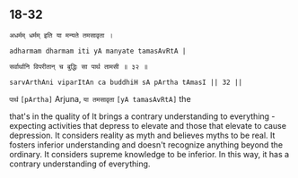 ## 18-32


```shloka-sa
अधर्मम् धर्मम् इति या मन्यते तमसावृता ।
```
```shloka-sa-hk
adharmam dharmam iti yA manyate tamasAvRtA |
```
```shloka-sa
सर्वार्थानि विपरीतान् च बुद्धिः सा पार्थ तामसी ॥ ३२ ॥
```
```shloka-sa-hk
sarvArthAni viparItAn ca buddhiH sA pArtha tAmasI || 32 ||
```

`पार्थ` `[pArtha]` Arjuna, `या तमसावृता` `[yA tamasAvRtA]` the

 that's in the quality of 
It brings a contrary understanding to everything - expecting activities that depress to elevate and those that elevate to cause depression.
It considers reality as myth and believes myths to be real. 
It fosters inferior understanding and doesn't recognize anything beyond the ordinary. It considers supreme knowledge to be inferior. In this way, it has a contrary understanding of everything.

